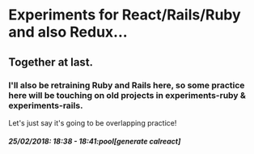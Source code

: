 # Experiments for React/Rails/Ruby and also Redux...
## Together at last.
### I'll also be retraining Ruby and Rails here, so some practice here will be touching on old projects in experiments-ruby & experiments-rails.

Let's just say it's going to be overlapping practice!

##### 25/02/2018: 18:38 - 18:41:pool[generate calreact]
